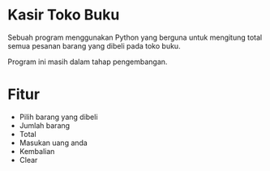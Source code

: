 # Kasir Toko Buku
Sebuah program menggunakan Python yang berguna untuk mengitung total semua pesanan barang yang dibeli pada toko buku.

Program ini masih dalam tahap pengembangan.

# Fitur
* Pilih barang yang dibeli
* Jumlah barang
* Total
* Masukan uang anda
* Kembalian
* Clear



